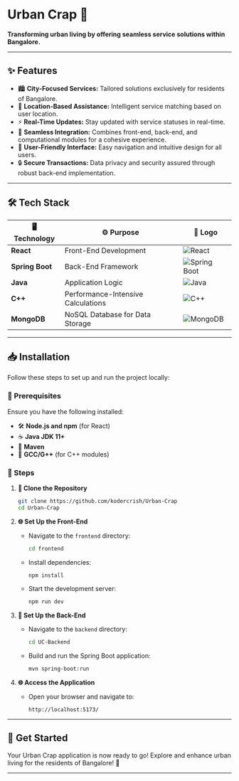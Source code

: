 
# Urban Crap 🌆  
**Transforming urban living by offering seamless service solutions within Bangalore.**  

---

## ✨ Features  

- 🏙️ **City-Focused Services:** Tailored solutions exclusively for residents of Bangalore.  
- 📍 **Location-Based Assistance:** Intelligent service matching based on user location.  
- ⚡ **Real-Time Updates:** Stay updated with service statuses in real-time.  
- 🔄 **Seamless Integration:** Combines front-end, back-end, and computational modules for a cohesive experience.  
- 📱 **User-Friendly Interface:** Easy navigation and intuitive design for all users.  
- 🔒 **Secure Transactions:** Data privacy and security assured through robust back-end implementation.  

---

## 🛠️ Tech Stack  

| **🖥️ Technology**   | **⚙️ Purpose**                     | **🌟 Logo**                                                                               |  
|-----------------------|------------------------------------|-----------------------------------------------------------------------------------------|  
| **React**             | Front-End Development            | ![React](https://img.icons8.com/color/48/000000/react-native.png)                       |  
| **Spring Boot**       | Back-End Framework               | ![Spring Boot](https://img.icons8.com/color/48/000000/spring-logo.png)                  |  
| **Java**              | Application Logic                | ![Java](https://img.icons8.com/color/48/000000/java-coffee-cup-logo.png)                |  
| **C++**               | Performance-Intensive Calculations| ![C++](https://img.icons8.com/color/48/000000/c-plus-plus-logo.png)                     |  
| **MongoDB**           | NoSQL Database for Data Storage  | ![MongoDB](https://img.icons8.com/color/48/000000/mongodb.png)                          |  

---

## 📥 Installation  

Follow these steps to set up and run the project locally:  

### 🔧 Prerequisites  
Ensure you have the following installed:  
- 🛠️ **Node.js and npm** (for React)  
- ☕ **Java JDK 11+**  
- 🧩 **Maven**  
- 🔢 **GCC/G++** (for C++ modules)  

### 🚀 Steps  

1. **📂 Clone the Repository**  
   ```bash  
   git clone https://github.com/kodercrish/Urban-Crap  
   cd Urban-Crap  
   ```  

2. **🌐 Set Up the Front-End**  
   - Navigate to the `frontend` directory:  
     ```bash  
     cd frontend  
     ```  
   - Install dependencies:  
     ```bash  
     npm install  
     ```  
   - Start the development server:  
     ```bash  
     npm run dev  
     ```  

3. **🔧 Set Up the Back-End**  
   - Navigate to the `backend` directory:  
     ```bash  
     cd UC-Backend  
     ```  
   - Build and run the Spring Boot application:  
     ```bash  
     mvn spring-boot:run  
     ```   

4. **🌐 Access the Application**  
   - Open your browser and navigate to:  
     ```  
     http://localhost:5173/  
     ```  

---

## 🎉 Get Started  
Your Urban Crap application is now ready to go! Explore and enhance urban living for the residents of Bangalore! 🚀  

--- 
